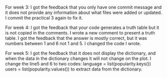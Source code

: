 For week 3:
I got the feedback that you only have one commit message and it does not provide any information about what files were added or updated.
I commit the practical 3 again to fix it.

For week 4:
I got the feedback that your code generates a truth table but it is not copied in the comments.
I wrote a new comment to present a truth table.
I got the feedback that the answer is mostly correct, but it was numbers between 1 and 6 not 1 and 5.
I changed the code I wrote.

For week 5:
I got the feedback that it does not display the dictionary, and when the data in the dictionary changes it will not change on the plot.
I change the line5 and 6 to two codes: language = list(popularity.keys())
users = list(popularity.values()) to extract data from the dictionary.